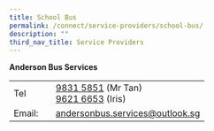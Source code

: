 ```yaml
---
title: School Bus
permalink: /connect/service-providers/school-bus/
description: ""
third_nav_title: Service Providers
---
```

<p><strong>Anderson Bus Services</strong></p>
<table>
<tbody>
<tr>
<td width="60px">
<div>Tel</div>
</td>
<td>
<div><a href="tel:9831 5851" target="">9831 5851</a>&nbsp;(Mr Tan)</div>
<div><a href="tel:9621 6653" target="">9621 6653</a>&nbsp;(Iris)</div>
</td>
</tr>
<tr>
<td>
<div>Email:</div>
</td>
<td>
<div><a href="mailto:andersonbus.services@outlook.sg" target="">andersonbus.services@outlook.sg</a></div>
</td>
</tr>
</tbody>
</table>